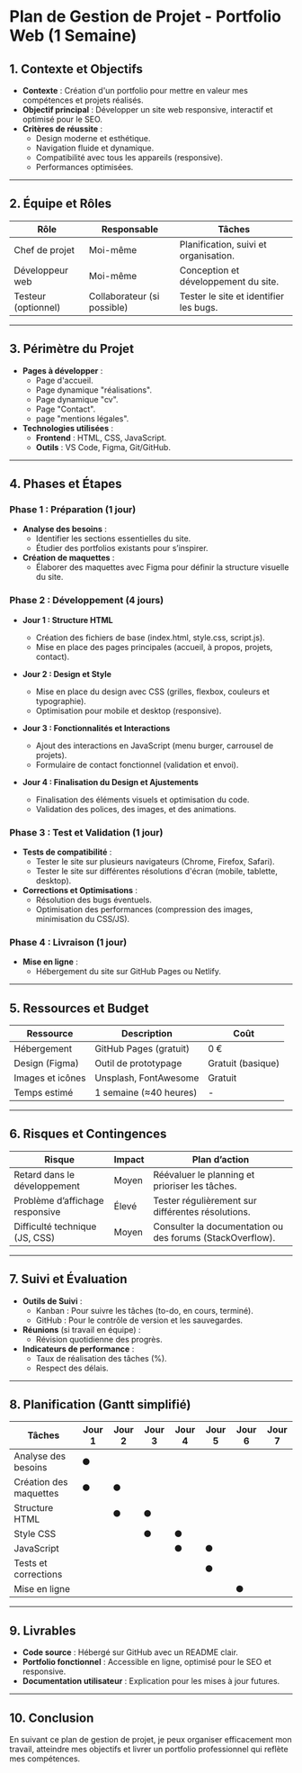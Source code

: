 # Plan de Gestion de Projet - Portfolio Web (1 Semaine)

## 1. Contexte et Objectifs
- **Contexte** : Création d'un portfolio pour mettre en valeur mes compétences et projets réalisés.
- **Objectif principal** : Développer un site web responsive, interactif et optimisé pour le SEO.
- **Critères de réussite** :
  - Design moderne et esthétique.
  - Navigation fluide et dynamique.
  - Compatibilité avec tous les appareils (responsive).
  - Performances optimisées.

---

## 2. Équipe et Rôles
| **Rôle**          | **Responsable**        | **Tâches**                          |
|-------------------|------------------------|-------------------------------------|
| Chef de projet    | Moi-même               | Planification, suivi et organisation. |
| Développeur web   | Moi-même               | Conception et développement du site. |
| Testeur (optionnel) | Collaborateur (si possible) | Tester le site et identifier les bugs. |

---

## 3. Périmètre du Projet
- **Pages à développer** :
  - Page d'accueil.
  - Page dynamique "réalisations".
  - Page dynamique "cv".
  - Page "Contact".
  - page "mentions légales".
- **Technologies utilisées** :
  - **Frontend** : HTML, CSS, JavaScript.
  - **Outils** : VS Code, Figma, Git/GitHub.

---

## 4. Phases et Étapes

### **Phase 1 : Préparation (1 jour)**
- **Analyse des besoins** :
  - Identifier les sections essentielles du site.
  - Étudier des portfolios existants pour s’inspirer.
- **Création de maquettes** :
  - Élaborer des maquettes avec Figma pour définir la structure visuelle du site.

### **Phase 2 : Développement (4 jours)**
- **Jour 1 : Structure HTML**
  - Création des fichiers de base (index.html, style.css, script.js).
  - Mise en place des pages principales (accueil, à propos, projets, contact).
  
- **Jour 2 : Design et Style**
  - Mise en place du design avec CSS (grilles, flexbox, couleurs et typographie).
  - Optimisation pour mobile et desktop (responsive).

- **Jour 3 : Fonctionnalités et Interactions**
  - Ajout des interactions en JavaScript (menu burger, carrousel de projets).
  - Formulaire de contact fonctionnel (validation et envoi).

- **Jour 4 : Finalisation du Design et Ajustements**
  - Finalisation des éléments visuels et optimisation du code.
  - Validation des polices, des images, et des animations.

### **Phase 3 : Test et Validation (1 jour)**
- **Tests de compatibilité** :
  - Tester le site sur plusieurs navigateurs (Chrome, Firefox, Safari).
  - Tester le site sur différentes résolutions d'écran (mobile, tablette, desktop).
- **Corrections et Optimisations** :
  - Résolution des bugs éventuels.
  - Optimisation des performances (compression des images, minimisation du CSS/JS).

### **Phase 4 : Livraison (1 jour)**
- **Mise en ligne** :
  - Hébergement du site sur GitHub Pages ou Netlify.

---

## 5. Ressources et Budget
| **Ressource**            | **Description**            | **Coût**      |
|---------------------------|----------------------------|---------------|
| Hébergement               | GitHub Pages (gratuit)     | 0 €           |
| Design (Figma)            | Outil de prototypage       | Gratuit (basique) |
| Images et icônes          | Unsplash, FontAwesome      | Gratuit       |
| Temps estimé              | 1 semaine (≈40 heures)     | -             |

---

## 6. Risques et Contingences
| **Risque**                      | **Impact**          | **Plan d’action**                                       |
|----------------------------------|---------------------|--------------------------------------------------------|
| Retard dans le développement     | Moyen               | Réévaluer le planning et prioriser les tâches.         |
| Problème d’affichage responsive  | Élevé               | Tester régulièrement sur différentes résolutions.      |
| Difficulté technique (JS, CSS)   | Moyen               | Consulter la documentation ou des forums (StackOverflow). |

---

## 7. Suivi et Évaluation
- **Outils de Suivi** :
  - Kanban : Pour suivre les tâches (to-do, en cours, terminé).
  - GitHub : Pour le contrôle de version et les sauvegardes.
- **Réunions** (si travail en équipe) :
  - Révision quotidienne des progrès.
- **Indicateurs de performance** :
  - Taux de réalisation des tâches (%).
  - Respect des délais.

---

## 8. Planification (Gantt simplifié)

| Tâches                    | Jour 1 | Jour 2 | Jour 3 | Jour 4 | Jour 5 | Jour 6 | Jour 7 |
|---------------------------|--------|--------|--------|--------|--------|--------|--------|
| Analyse des besoins       | ●      |        |        |        |        |        |        |
| Création des maquettes    | ●      | ●      |        |        |        |        |        |
| Structure HTML            |        | ●      | ●      |        |        |        |        |
| Style CSS                 |        |        | ●      | ●      |        |        |        |
| JavaScript                |        |        |        | ●      | ●      |        |        |
| Tests et corrections      |        |        |        |        | ●      |        |        |
| Mise en ligne             |        |        |        |        |        | ●      |        |

---

## 9. Livrables
- **Code source** : Hébergé sur GitHub avec un README clair.
- **Portfolio fonctionnel** : Accessible en ligne, optimisé pour le SEO et responsive.
- **Documentation utilisateur** : Explication pour les mises à jour futures.

---

## 10. Conclusion
En suivant ce plan de gestion de projet, je peux organiser efficacement mon travail, atteindre mes objectifs et livrer un portfolio professionnel qui reflète mes compétences.
